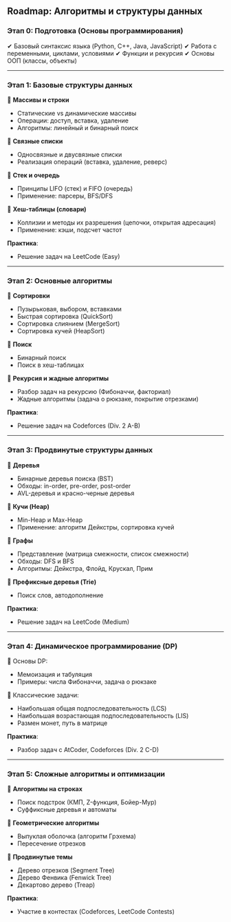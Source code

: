 ## **Roadmap: Алгоритмы и структуры данных**

### **Этап 0: Подготовка (Основы программирования)**

✔ Базовый синтаксис языка (Python, C++, Java, JavaScript)
✔ Работа с переменными, циклами, условиями
✔ Функции и рекурсия
✔ Основы ООП (классы, объекты)

------

### **Этап 1: Базовые структуры данных**

🔹 **Массивы и строки**

- Статические vs динамические массивы
- Операции: доступ, вставка, удаление
- Алгоритмы: линейный и бинарный поиск

🔹 **Связные списки**

- Односвязные и двусвязные списки
- Реализация операций (вставка, удаление, реверс)

🔹 **Стек и очередь**

- Принципы LIFO (стек) и FIFO (очередь)
- Применение: парсеры, BFS/DFS

🔹 **Хеш-таблицы (словари)**

- Коллизии и методы их разрешения (цепочки, открытая адресация)
- Применение: кэши, подсчет частот

**Практика**:

- Решение задач на LeetCode (Easy)

------

### **Этап 2: Основные алгоритмы**

🔹 **Сортировки**

- Пузырьковая, выбором, вставками
- Быстрая сортировка (QuickSort)
- Сортировка слиянием (MergeSort)
- Сортировка кучей (HeapSort)

🔹 **Поиск**

- Бинарный поиск
- Поиск в хеш-таблицах

🔹 **Рекурсия и жадные алгоритмы**

- Разбор задач на рекурсию (Фибоначчи, факториал)
- Жадные алгоритмы (задача о рюкзаке, покрытие отрезками)

**Практика**:

- Решение задач на Codeforces (Div. 2 A-B)

------

### **Этап 3: Продвинутые структуры данных**

🔹 **Деревья**

- Бинарные деревья поиска (BST)
- Обходы: in-order, pre-order, post-order
- AVL-деревья и красно-черные деревья

🔹 **Кучи (Heap)**

- Min-Heap и Max-Heap
- Применение: алгоритм Дейкстры, сортировка кучей

🔹 **Графы**

- Представление (матрица смежности, список смежности)
- Обходы: DFS и BFS
- Алгоритмы: Дейкстра, Флойд, Крускал, Прим

🔹 **Префиксные деревья (Trie)**

- Поиск слов, автодополнение

**Практика**:

- Решение задач на LeetCode (Medium)

------

### **Этап 4: Динамическое программирование (DP)**

🔹 Основы DP:

- Мемоизация и табуляция
- Примеры: числа Фибоначчи, задача о рюкзаке

🔹 Классические задачи:

- Наибольшая общая подпоследовательность (LCS)
- Наибольшая возрастающая подпоследовательность (LIS)
- Размен монет, путь в матрице

**Практика**:

- Разбор задач с AtCoder, Codeforces (Div. 2 C-D)

------

### **Этап 5: Сложные алгоритмы и оптимизации**

🔹 **Алгоритмы на строках**

- Поиск подстрок (КМП, Z-функция, Бойер-Мур)
- Суффиксные деревья и автоматы

🔹 **Геометрические алгоритмы**

- Выпуклая оболочка (алгоритм Грэхема)
- Пересечение отрезков

🔹 **Продвинутые темы**

- Дерево отрезков (Segment Tree)
- Дерево Фенвика (Fenwick Tree)
- Декартово дерево (Treap)

**Практика**:

- Участие в контестах (Codeforces, LeetCode Contests)